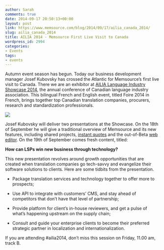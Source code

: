 ```yaml
---
author: Sarah
comments: true
date: 2014-09-17 20:50:13+00:00
layout: post
link: https://www.memsource.com/blog/2014/09/17/ailia_canada_2014/
slug: ailia_canada_2014
title: AILIA 2014 - Memsource First Live Visit to Canada
wordpress_id: 2994
categories:
- Events
tags:
- events
---
```


Autumn event season has begun. Today our business development manager Josef Kubovsky has crossed the Atlantic for Memsource’s first live visit to Canada. There we are an exhibitor at [AILIA Language Industry Showcase 2014](http://www.ailia.ca/Events), the annual conference of Canadian language industry association. This bilingual French and English event, titled Foire 2014 in French, brings together top Canadian translation companies, procurers, research and standardization professionals.<!-- more -->

[![](/wp-content/uploads/2014/09/display564.jpg)](/wp-content/uploads/2014/09/display564.jpg)

Josef Kubovsky will deliver two presentations at the Showcase. On the 18th of September he will give a traditional overview of Memsource and its new features, including shared projects, [instant quotes](/memsource-cloud-4-4-release/) and the out-of-Beta [web editor](/memsource-web-editor-4-44-released/). On the 19th of September comes fresh content, titled:

**How can LSPs win new business through technology?**

This new presentation revolves around growth opportunities that are created when translation companies go tech-savvy and evangelize their software solutions to clients. Here are some tidbits from the presentation.



	
  * Package translation services and technology together to offer more to prospects;

	
  * Use API to integrate with customers’ CMS, and stay ahead of competitors that don’t have that level of partnership;

	
  * Provide platform for client’s in-house reviewers, and get a pulse of what’s happening upstream on the supply chain;

	
  * Consult and guide your enterprise clients to become their preferred strategic partner in localization and internationalization.


If you are attending #ailia2014, don’t miss this session on Friday, 11.00 am, track B.
